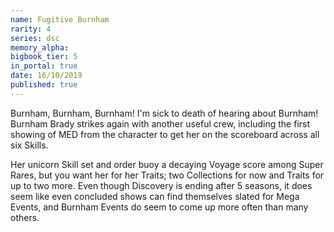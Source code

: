 ```yaml
---
name: Fugitive Burnham
rarity: 4
series: dsc
memory_alpha:
bigbook_tier: 5
in_portal: true
date: 16/10/2019
published: true
---
```


Burnham, Burnham, Burnham! I'm sick to death of hearing about Burnham! Burnham Brady strikes again with another useful crew, including the first showing of MED from the character to get her on the scoreboard across all six Skills.

Her unicorn Skill set and order buoy a decaying Voyage score among Super Rares, but you want her for her Traits; two Collections for now and Traits for up to two more. Even though Discovery is ending after 5 seasons, it does seem like even concluded shows can find themselves slated for Mega Events, and Burnham Events do seem to come up more often than many others.
